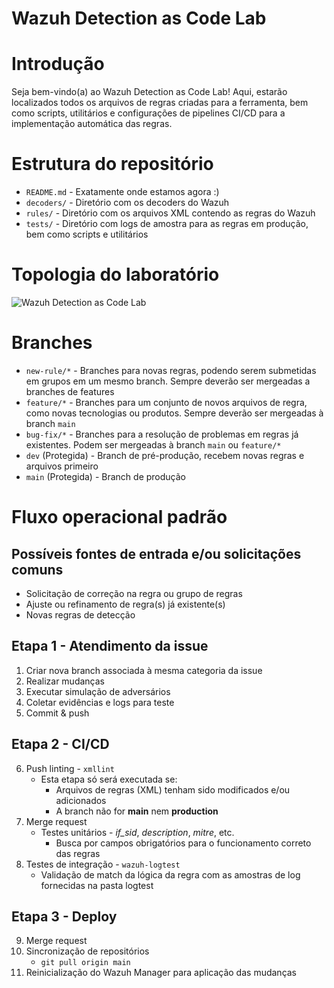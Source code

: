 # Wazuh Detection as Code Lab

# Introdução
Seja bem-vindo(a) ao Wazuh Detection as Code Lab! Aqui, estarão localizados todos os arquivos de regras criadas para a ferramenta, bem como scripts, utilitários e configurações de pipelines CI/CD para a implementação automática das regras.

# Estrutura do repositório
- `README.md` - Exatamente onde estamos agora :)
- `decoders/` - Diretório com os decoders do Wazuh
- `rules/` - Diretório com os arquivos XML contendo as regras do Wazuh
- `tests/` - Diretório com logs de amostra para as regras em produção, bem como scripts e utilitários

# Topologia do laboratório
![Wazuh Detection as Code Lab](lab.png)

# Branches
- `new-rule/*` - Branches para novas regras, podendo serem submetidas em grupos em um mesmo branch. Sempre deverão ser mergeadas a branches de features
- `feature/*` - Branches para um conjunto de novos arquivos de regra, como novas tecnologias ou produtos. Sempre deverão ser mergeadas à branch `main`
- `bug-fix/*` - Branches para a resolução de problemas em regras já existentes. Podem ser mergeadas à branch `main` ou `feature/*`
- `dev` (Protegida) - Branch de pré-produção, recebem novas regras e arquivos primeiro
- `main` (Protegida) - Branch de produção

# Fluxo operacional padrão 

## Possíveis fontes de entrada e/ou solicitações comuns
- Solicitação de correção na regra ou grupo de regras
- Ajuste ou refinamento de regra(s) já existente(s)
- Novas regras de detecção

## Etapa 1 - Atendimento da issue
1. Criar nova branch associada à mesma categoria da issue
2. Realizar mudanças
3. Executar simulação de adversários
4. Coletar evidências e logs para teste
5. Commit & push

## Etapa 2 - CI/CD
6. Push linting - `xmllint`
    - Esta etapa só será executada se:
        - Arquivos de regras (XML) tenham sido modificados e/ou adicionados
        - A branch não for **main** nem **production**
7. Merge request
    - Testes unitários - _if\_sid_, _description_, _mitre_, etc.
        - Busca por campos obrigatórios para o funcionamento correto das regras
8. Testes de integração - `wazuh-logtest`
    - Validação de match da lógica da regra com as amostras de log fornecidas na pasta logtest

## Etapa 3 - Deploy
9. Merge request
10. Sincronização de repositórios
    - `git pull origin main`
11. Reinicialização do Wazuh Manager para aplicação das mudanças
